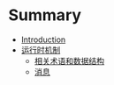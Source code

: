 # Summary

* [Introduction](README.md)
* [运行时机制](runtime.md)
    * [相关术语和数据结构](runtime_term.md)
    * [消息](runtime_message.md)

